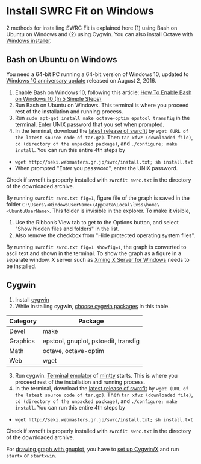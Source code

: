 # Install SWRC Fit on Windows

2 methods for installing SWRC Fit is explained here (1) using Bash on Ubuntu on Windows and (2) using Cygwin. You can also install Octave with [Windows installer](http://wiki.octave.org/http://wiki.octave.org/Octave_for_Microsoft_Windows#Installers_for_Microsoft_Windows).

## Bash on Ubuntu on Windows

You need a 64-bit PC running a 64-bit version of Windows 10, updated to [Windows 10 anniversary update](https://blogs.windows.com/windowsexperience/2016/08/02/how-to-get-the-windows-10-anniversary-update/) released on August 2, 2016.

1. Enable Bash on Windows 10, following this article: [How To Enable Bash on Windows 10 (In 5 Simple Steps)](http://www.omgubuntu.co.uk/2016/08/enable-bash-windows-10-anniversary-update)
2. Run Bash on Ubuntu on Windows. This terminal is where you proceed rest of the installation and running process.
3. Run `sudo apt-get install make octave-optim epstool transfig` in the terminal. Enter UNIX password that you set when prompted.
4. In the terminal, download the [latest release of swrcfit](https://github.com/sekika/swrcfit/releases) by `wget (URL of the latest source code of tar.gz)`. Then `tar xfvz (downloaded file)`, `cd (directory of the unpacked package)`, and `./configure; make install`. You can run this entire 4th steps by
 - `wget http://seki.webmasters.gr.jp/swrc/install.txt; sh install.txt`
 - When prompted "Enter you password", enter the UNIX password.

Check if swrcfit is properly installed with `swrcfit swrc.txt` in the
directory of the downloaded archive.

By running `swrcfit swrc.txt fig=1`, figure file of the graph is saved in the folder `C:\Users\<WindowsUserName>\AppData\Local\lxss\home\<UbuntuUserName>`.
This folder is invisible in the explorer. To make it visible,

1. Use the Ribbon’s View tab to get to the Options button, and select "Show hidden files and folders" in the list.
2. Also remove the checkbox from "Hide protected operating system files".

By running `swrcfit swrc.txt fig=1 showfig=1`, the graph is converted to ascii text and shown in the terminal.
To show the graph as a figure in a separate window, X server such as [Xming X Server for Windows](http://www.straightrunning.com/XmingNotes/) needs to be installed.

## Cygwin

1. Install [cygwin](https://www.cygwin.com/)
2. While installing cygwin, [choose cygwin packages](https://cygwin.com/cygwin-ug-net/setup-net.html#setup-packages) in this table.

  |Category|Package|
  |--------|-------|
  |Devel   |make   |
  |Graphics|epstool, gnuplot, pstoedit, transfig|
  |Math    |octave, octave-optim|
  |Web     |wget   |
3. Run cygwin. [Terminal emulator](http://en.wikipedia.org/wiki/Terminal_emulator) of [mintty](https://code.google.com/p/mintty/) starts. This is where you proceed rest of the installation and running process.
4. In the terminal, download the [latest release of swrcfit](https://github.com/sekika/swrcfit/releases) by `wget (URL of the latest source code of tar.gz)`. Then `tar xfvz (downloaded file)`, `cd (directory of the unpacked package)`, and `./configure; make install`. You can run this entire 4th steps by
 - `wget http://seki.webmasters.gr.jp/swrc/install.txt; sh install.txt`

Check if swrcfit is properly installed with `swrcfit swrc.txt` in the
directory of the downloaded archive.

For [drawing graph with gnuplot](graph.md), you have to
[set up Cygwin/X](http://x.cygwin.com/docs/ug/setup.html) and run `startx` or
`startxwin`.
